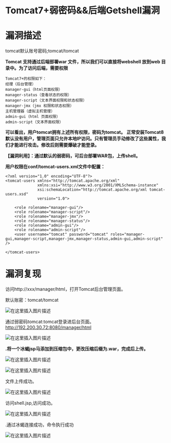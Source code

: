 # Tomcat7+弱密码&&后端Getshell漏洞

# 漏洞描述

tomcat默认账号密码;tomcat/tomcat

**Tomcat 支持通过后端部署war 文件，所以我们可以直接将webshell 放到web 目录中。为了访问后端，需要权限**

```
Tomcat7+的权限如下：
经理（后台管理）
manager-gui（html页面权限）
manager-status（查看状态的权限）
manager-script（文本界面权限和状态权限）
manager-jmx（jmx 权限和状态权限）
主机管理器（虚拟主机管理）
admin-gui（html 页面权限）
admin-script（文本界面权限）
```

**可以看出，用户tomcat拥有上述所有权限，密码为tomcat。**
**正常安装Tomcat8默认没有用户，管理页面只允许本地IP访问。只有管理员手动修改了这些属性，我们才能进行攻击。修改后则需要爆破才能登录。**

**【漏洞利用】：通过默认的弱密码，可后台部署WAR包，上传shell。**

**用户权限在conf/tomcat-users.xml文件中配置：**

```
<?xml version="1.0" encoding="UTF-8"?>
<tomcat-users xmlns="http://tomcat.apache.org/xml"
              xmlns:xsi="http://www.w3.org/2001/XMLSchema-instance"
              xsi:schemaLocation="http://tomcat.apache.org/xml tomcat-users.xsd"
              version="1.0">

    <role rolename="manager-gui"/>
    <role rolename="manager-script"/>
    <role rolename="manager-jmx"/>
    <role rolename="manager-status"/>
    <role rolename="admin-gui"/>
    <role rolename="admin-script"/>
    <user username="tomcat" password="tomcat" roles="manager-gui,manager-script,manager-jmx,manager-status,admin-gui,admin-script" />

</tomcat-users>
```



# 漏洞复现

访问http://xxx/manager/html，打开Tomcat后台管理页面。

默认账密：tomcat/tomcat

![在这里插入图片描述](https://img-blog.csdnimg.cn/8648cbf47e9a4900b54c475138224e25.png?x-oss-process=image/watermark,type_d3F5LXplbmhlaQ,shadow_50,text_Q1NETiBA5Lmm5bGx5LiK55qE5LqR,size_20,color_FFFFFF,t_70,g_se,x_16)

通过弱密码tomcat:tomcat登录进后台页面。http://192.200.30.72:8080/manager/html

![在这里插入图片描述](https://img-blog.csdnimg.cn/60efe3b0e57b48d08d3de2a5114b4d40.png?x-oss-process=image/watermark,type_d3F5LXplbmhlaQ,shadow_50,text_Q1NETiBA5Lmm5bGx5LiK55qE5LqR,size_20,color_FFFFFF,t_70,g_se,x_16)

**.将一个冰蝎jsp马添加到压缩包中，更改压缩后缀为.war，完成后上传。**

![在这里插入图片描述](https://img-blog.csdnimg.cn/4a67185ef0994c3f918ee47cccd13b60.png)

![在这里插入图片描述](https://img-blog.csdnimg.cn/ed23e1bf3ea443aea56137b1f94bc36d.png?x-oss-process=image/watermark,type_d3F5LXplbmhlaQ,shadow_50,text_Q1NETiBA5Lmm5bGx5LiK55qE5LqR,size_18,color_FFFFFF,t_70,g_se,x_16)

文件上传成功。

![在这里插入图片描述](https://img-blog.csdnimg.cn/97d291cb41624592b1bb6ceb1e090e6e.png?x-oss-process=image/watermark,type_d3F5LXplbmhlaQ,shadow_50,text_Q1NETiBA5Lmm5bGx5LiK55qE5LqR,size_20,color_FFFFFF,t_70,g_se,x_16)

访问shell.jsp,访问成功。

![在这里插入图片描述](https://img-blog.csdnimg.cn/45e27278892448fdbf122479eb19ea59.png?x-oss-process=image/watermark,type_d3F5LXplbmhlaQ,shadow_50,text_Q1NETiBA5Lmm5bGx5LiK55qE5LqR,size_20,color_FFFFFF,t_70,g_se,x_16)

.通过冰蝎连接成功，命令执行成功

![在这里插入图片描述](https://img-blog.csdnimg.cn/4348d7c50d814cf49bedc6fa8d4adac4.png?x-oss-process=image/watermark,type_d3F5LXplbmhlaQ,shadow_50,text_Q1NETiBA5Lmm5bGx5LiK55qE5LqR,size_20,color_FFFFFF,t_70,g_se,x_16)